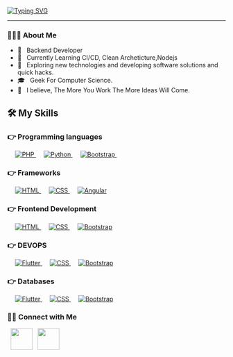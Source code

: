 [![Typing SVG](https://readme-typing-svg.herokuapp.com?color=%23195874&lines=Hi+There+!+I'm+Mohamed+Hamed;Backend+Developer)](https://git.io/typing-svg)

<hr/>


<h3> 👨🏻‍💻 About Me </h3>

- 💼 &nbsp; Backend Developer
- 🔭 &nbsp; Currently Learning  CI/CD, Clean Archeticture,Nodejs
- 🤔 &nbsp; Exploring new technologies and developing software solutions and quick hacks.
- 🎓 &nbsp; Geek For Computer Science.
- :thought_balloon: &nbsp; I believe, The More You Work The More Ideas Will Come. 



## 🛠️ My Skills

### 👉 Programming languages

<p align="left">  
   &emsp; 
  <a href="https://www.php.net/" target="_blank"> 
   <img alt="PHP" src="https://img.shields.io/badge/PHP-777BB4?style=for-the-badge&logo=php&logoColor=white">
  </a>   
  &emsp;
  <a href="https://www.python.org/" target="_blank">
    <img alt="Python" src="https://img.shields.io/badge/Python-3776AB?style=for-the-badge&logo=python&logoColor=white">
  </a> 
   &emsp;
  <a href="https://www.javascript.com/" target="_blank"> 
    <img alt="Bootstrap" src="https://img.shields.io/badge/JavaScript-F7DF1E?style=for-the-badge&logo=javascript&logoColor=black"/>
  </a>
   &emsp;
 



  
</p>


### 👉 Frameworks
<p align="left"> 
  &emsp; 
  <a href="https://laravel.com/" target="_blank"> 
   <img alt="HTML" src="https://img.shields.io/badge/laravel-%23FF2D20.svg?style=for-the-badge&logo=laravel&logoColor=white">
  </a>   
  &emsp;
  <a href="https://codeigniter.com/" target="_blank">
    <img alt="CSS" src="https://img.shields.io/badge/CodeIgniter-%23EF4223.svg?style=for-the-badge&logo=codeIgniter&logoColor=white">
  </a> 
   &emsp;
  <a href="https://vuejs.org/" target="_blank"> 
    <img alt="Angular" src="https://img.shields.io/badge/Vue.js-35495E?style=for-the-badge&logo=vue.js&logoColor=4FC08D"/>
  </a>
</p>

### 👉 Frontend Development
<p align="left"> 
  &emsp; 
  <a href="https://www.w3.org/html/" target="_blank"> 
   <img alt="HTML" src="https://img.shields.io/badge/HTML-239120?style=for-the-badge&logo=html5&logoColor=white">
  </a>   
  &emsp;
  <a href="https://www.w3schools.com/css/" target="_blank">
    <img alt="CSS" src="https://img.shields.io/badge/CSS-239120?&style=for-the-badge&logo=css3&logoColor=white">
  </a> 
   &emsp;
  <a href="https://getbootstrap.com" target="_blank"> 
    <img alt="Bootstrap" src="https://img.shields.io/badge/Bootstrap-563D7C?style=for-the-badge&logo=bootstrap&logoColor=white"/>
  </a>

</p>


### 👉 DEVOPS 

<p align="left"> 
  &emsp; 
  <a href="https://www.docker.com/" target="_blank"> 
   <img alt="Flutter" src="https://img.shields.io/badge/Docker-2CA5E0?style=for-the-badge&logo=docker&logoColor=white">
  </a>   
  &emsp;
  <a href="https://www.ansible.com/" target="_blank">
    <img alt="CSS" src="https://img.shields.io/badge/Ansible-000000?style=for-the-badge&logo=ansible&logoColor=white">
  </a> 
   &emsp;
  <a href="https://www.jenkins.io/" target="_blank"> 
    <img alt="Bootstrap" src="https://img.shields.io/badge/Jenkins-D24939?style=for-the-badge&logo=Jenkins&logoColor=white"/>
  </a>
  </p>
  


### 👉 Databases 

<p align="left"> 
  &emsp; 
  <a href="https://www.mysql.com/" target="_blank"> 
   <img alt="Flutter" src="https://img.shields.io/badge/mysql-%2300f.svg?style=for-the-badge&logo=mysql&logoColor=white">
  </a>   
  &emsp;
  <a href="https://www.postgresql.org/" target="_blank">
    <img alt="CSS" src="https://img.shields.io/badge/postgres-%23316192.svg?style=for-the-badge&logo=postgresql&logoColor=white">
  </a> 
   &emsp;
  <a href="https://www.mongodb.com//" target="_blank"> 
    <img alt="Bootstrap" src="https://img.shields.io/badge/MongoDB-%234ea94b.svg?style=for-the-badge&logo=mongodb&logoColor=white"/>
  </a>
  </p>
  






<h3> 🤝🏻 Connect with Me </h3>
  
&nbsp; <a href="https://www.linkedin.com/in/mohamed-hamed-601a43218/" target="_blank" rel="noopener noreferrer"><img src="https://img.icons8.com/plasticine/100/000000/linkedin.png" width="50" /></a>
&nbsp; <a href="mailto:mh.ibrahimhamed@gmail.com" target="_blank" rel="noopener noreferrer"><img src="https://img.icons8.com/plasticine/100/000000/gmail.png"  width="50" /></a>
</p>

